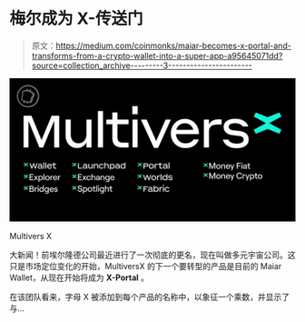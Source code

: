 # 梅尔成为 X-传送门

> 原文：<https://medium.com/coinmonks/maiar-becomes-x-portal-and-transforms-from-a-crypto-wallet-into-a-super-app-a95645071dd?source=collection_archive---------3----------------------->

![](img/dad7c0f7336db3b094bfa1a4d0783008.png)

Multivers X

大新闻！前埃尔隆德公司最近进行了一次彻底的更名，现在叫做多元宇宙公司。这只是市场定位变化的开始，MultiversX 的下一个要转型的产品是目前的 Maiar Wallet，从现在开始将成为 **X-Portal** 。

在该团队看来，字母 X 被添加到每个产品的名称中，以象征一个乘数，并显示了与…